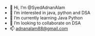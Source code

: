- 👋 Hi, I’m @SyedAdnanAlam
- 👀 I’m interested in java, python and DSA
- 🌱 I’m currently learning Java Python
- 💞️ I’m looking to collaborate on DSA
- 📫 adnanalam88@gmail.com

<!---
SyedAdnanAlam/SyedAdnanAlam is a ✨ special ✨ repository because its `README.md` (this file) appears on your GitHub profile.
You can click the Preview link to take a look at your changes.
--->
